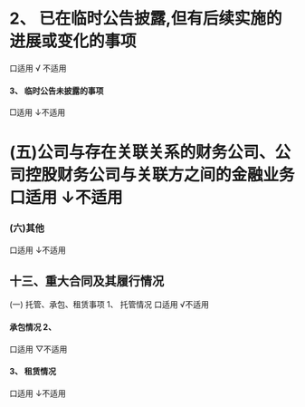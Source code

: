 # 2、 已在临时公告披露,但有后续实施的进展或变化的事项

口适用 √ 不适用

#### 3、 临时公告未披露的事项

□适用 ↓不适用

# (五)公司与存在关联关系的财务公司、公司控股财务公司与关联方之间的金融业务 口适用 ↓不适用

### (六)其他

口适用 ↓不适用

## 十三、重大合同及其履行情况

(一) 托管、承包、租赁事项 1、 托管情况 口适用 √不适用

#### 承包情况 2、

口适用 ▽不适用

#### 3、 租赁情况

口适用 ↓不适用